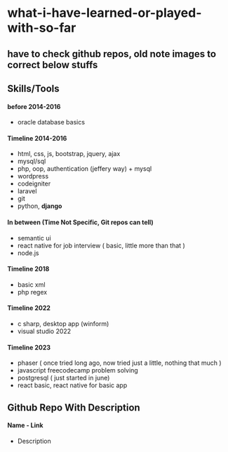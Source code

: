 # what-i-have-learned-or-played-with-so-far
## have to check github repos, old note images to correct below stuffs

## Skills/Tools
#### before 2014-2016
- oracle database basics

#### Timeline 2014-2016
- html, css, js, bootstrap, jquery, ajax
- mysql/sql
- php, oop, authentication (jeffery way) + mysql
- wordpress
- codeigniter
- laravel
- git
- python, **django**

#### In between (Time Not Specific, Git repos can tell)
- semantic ui
- react native for job interview ( basic, little more than that )
- node.js

#### Timeline 2018
- basic xml
- php regex
  
#### Timeline 2022
- c sharp, desktop app (winform)
- visual studio 2022

#### Timeline 2023
- phaser ( once tried long ago, now tried just a little, nothing that much )
- javascript freecodecamp problem solving
- postgresql ( just started in june)
- react basic, react native for basic app

## Github Repo With Description
#### Name - Link
- Description
